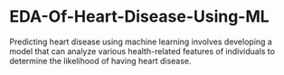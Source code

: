# EDA-Of-Heart-Disease-Using-ML
Predicting heart disease using machine learning involves developing a model that can analyze various health-related features of individuals to determine the likelihood of having heart disease. 
